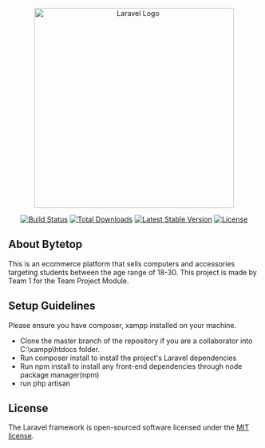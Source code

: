 <p align="center"><a href="https://laravel.com" target="_blank"><img src="https://raw.githubusercontent.com/laravel/art/master/logo-lockup/5%20SVG/2%20CMYK/1%20Full%20Color/laravel-logolockup-cmyk-red.svg" width="400" alt="Laravel Logo"></a></p>

<p align="center">
<a href="https://github.com/laravel/framework/actions"><img src="https://github.com/laravel/framework/workflows/tests/badge.svg" alt="Build Status"></a>
<a href="https://packagist.org/packages/laravel/framework"><img src="https://img.shields.io/packagist/dt/laravel/framework" alt="Total Downloads"></a>
<a href="https://packagist.org/packages/laravel/framework"><img src="https://img.shields.io/packagist/v/laravel/framework" alt="Latest Stable Version"></a>
<a href="https://packagist.org/packages/laravel/framework"><img src="https://img.shields.io/packagist/l/laravel/framework" alt="License"></a>
</p>

## About Bytetop 
This is an ecommerce platform that sells computers and accessories targeting students between the age range of 18-30. 
This project is made by Team 1 for the Team Project Module. 

## Setup  Guidelines

Please ensure you have composer, xampp installed on your machine. 
- Clone the master branch of the repository if you are a collaborator into C:\xampp\htdocs folder.
- Run composer install to install the project's Laravel dependencies
- Run npm install to install any front-end dependencies through node package manager(npm)
- run php artisan 


## License

The Laravel framework is open-sourced software licensed under the [MIT license](https://opensource.org/licenses/MIT).
